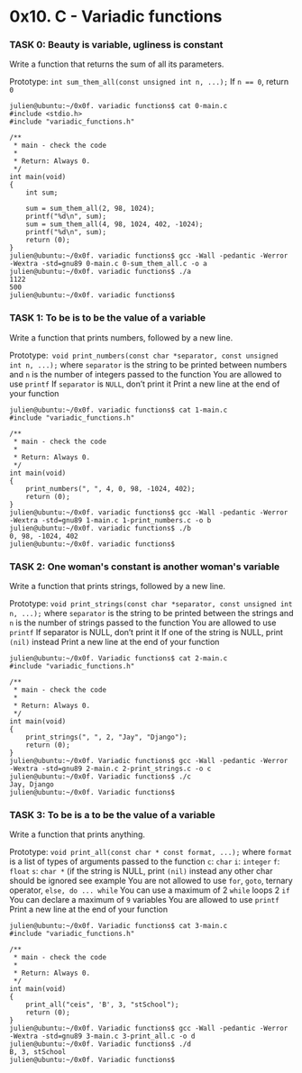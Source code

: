 # 0x10. C - Variadic functions

### TASK 0: Beauty is variable, ugliness is constant
Write a function that returns the sum of all its parameters.

Prototype: `int sum_them_all(const unsigned int n, ...);`
If `n == 0`, return `0`

```example
julien@ubuntu:~/0x0f. variadic functions$ cat 0-main.c
#include <stdio.h>
#include "variadic_functions.h"

/**
 * main - check the code
 *
 * Return: Always 0.
 */
int main(void)
{
    int sum;

    sum = sum_them_all(2, 98, 1024);
    printf("%d\n", sum);
    sum = sum_them_all(4, 98, 1024, 402, -1024);
    printf("%d\n", sum);    
    return (0);
}
julien@ubuntu:~/0x0f. variadic functions$ gcc -Wall -pedantic -Werror -Wextra -std=gnu89 0-main.c 0-sum_them_all.c -o a
julien@ubuntu:~/0x0f. variadic functions$ ./a 
1122
500
julien@ubuntu:~/0x0f. variadic functions$
```

### TASK 1: To be is to be the value of a variable
Write a function that prints numbers, followed by a new line.

Prototype:` void print_numbers(const char *separator, const unsigned int n, ...);`
where `separator` is the string to be printed between numbers
and `n` is the number of integers passed to the function
You are allowed to use `printf`
If `separator` is `NULL`, don’t print it
Print a new line at the end of your function

```example
julien@ubuntu:~/0x0f. variadic functions$ cat 1-main.c
#include "variadic_functions.h"

/**
 * main - check the code
 *
 * Return: Always 0.
 */
int main(void)
{
    print_numbers(", ", 4, 0, 98, -1024, 402);
    return (0);
}
julien@ubuntu:~/0x0f. variadic functions$ gcc -Wall -pedantic -Werror -Wextra -std=gnu89 1-main.c 1-print_numbers.c -o b
julien@ubuntu:~/0x0f. variadic functions$ ./b
0, 98, -1024, 402
julien@ubuntu:~/0x0f. variadic functions$
```

### TASK 2: One woman's constant is another woman's variable
Write a function that prints strings, followed by a new line.

Prototype: `void print_strings(const char *separator, const unsigned int n, ...);`
where `separator` is the string to be printed between the strings
and `n` is the number of strings passed to the function
You are allowed to use `printf`
If separator is NULL, don’t print it
If one of the string is NULL, print `(nil)` instead
Print a new line at the end of your function

```example
julien@ubuntu:~/0x0f. Variadic functions$ cat 2-main.c
#include "variadic_functions.h"

/**
 * main - check the code
 *
 * Return: Always 0.
 */
int main(void)
{
    print_strings(", ", 2, "Jay", "Django");
    return (0);
}
julien@ubuntu:~/0x0f. Variadic functions$ gcc -Wall -pedantic -Werror -Wextra -std=gnu89 2-main.c 2-print_strings.c -o c
julien@ubuntu:~/0x0f. Variadic functions$ ./c 
Jay, Django
julien@ubuntu:~/0x0f. Variadic functions$
```

### TASK 3: To be is a to be the value of a variable
Write a function that prints anything.

Prototype: `void print_all(const char * const format, ...);`
where `format` is a list of types of arguments passed to the function
`c`: `char`
`i`: `integer`
`f`: `float`
`s`: `char *` (if the string is NULL, print `(nil)` instead
any other char should be ignored
see example
You are not allowed to use `for`, `goto`, ternary operator, `else, do ... while`
You can use a maximum of
2 `while` loops
2 `if`
You can declare a maximum of `9` variables
You are allowed to use `printf`
Print a new line at the end of your function

```example
julien@ubuntu:~/0x0f. Variadic functions$ cat 3-main.c
#include "variadic_functions.h"

/**
 * main - check the code
 *
 * Return: Always 0.
 */
int main(void)
{
    print_all("ceis", 'B', 3, "stSchool");
    return (0);
}
julien@ubuntu:~/0x0f. Variadic functions$ gcc -Wall -pedantic -Werror -Wextra -std=gnu89 3-main.c 3-print_all.c -o d
julien@ubuntu:~/0x0f. Variadic functions$ ./d 
B, 3, stSchool
julien@ubuntu:~/0x0f. Variadic functions$
```











